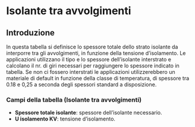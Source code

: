 # Isolante tra avvolgimenti

## Introduzione
In questa tabella si definisce lo spessore totale dello strato isolante da interporre tra gli avvolgimenti, in funzione della tensione d’isolamento. Le applicazioni utilizzano il tipo e lo spessore dell’isolante interstrato e calcolano il nr. di giri necessari per raggiungere lo spessore indicato in tabella. Se non ci fossero interstrati le applicazioni utilizzerebbero un materiale di default in funzione della classe di temperatura, di spessore tra 0.18 e 0,25 a seconda degli spessori standard a disposizione.

### Campi della tabella (Isolante tra avvolgimenti)

- **Spessore totale isolante**: spessore dell’isolante necessario.
- **U isolamento KV**: tensione d’isolamento.
